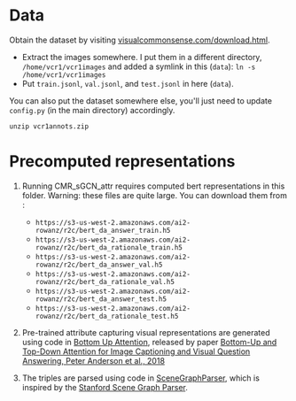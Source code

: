 # Data

Obtain the dataset by visiting [visualcommonsense.com/download.html](https://visualcommonsense.com/download.html). 
 - Extract the images somewhere. I put them in a different directory, `/home/vcr1/vcr1images` and added a symlink in this (`data`): `ln -s /home/vcr1/vcr1images`
 - Put `train.jsonl`, `val.jsonl`, and `test.jsonl` in here (`data`).
 
You can also put the dataset somewhere else, you'll just need to update `config.py` (in the main directory) accordingly.
```
unzip vcr1annots.zip
```

# Precomputed representations
1. Running CMR_sGCN_attr requires computed bert representations in this folder. Warning: these files are quite large. You can download them from :
    * `https://s3-us-west-2.amazonaws.com/ai2-rowanz/r2c/bert_da_answer_train.h5`
    * `https://s3-us-west-2.amazonaws.com/ai2-rowanz/r2c/bert_da_rationale_train.h5`
    * `https://s3-us-west-2.amazonaws.com/ai2-rowanz/r2c/bert_da_answer_val.h5`
    * `https://s3-us-west-2.amazonaws.com/ai2-rowanz/r2c/bert_da_rationale_val.h5`
    * `https://s3-us-west-2.amazonaws.com/ai2-rowanz/r2c/bert_da_answer_test.h5`
    * `https://s3-us-west-2.amazonaws.com/ai2-rowanz/r2c/bert_da_rationale_test.h5`

2. Pre-trained attribute capturing visual representations are generated using code in [Bottom Up Attention](https://github.com/peteanderson80/bottom-up-attention), released by paper [Bottom-Up and Top-Down Attention for Image Captioning and Visual Question Answering, Peter Anderson et al., 2018](https://arxiv.org/abs/1707.07998)

3. The triples are parsed using code in [SceneGraphParser](https://github.com/vacancy/SceneGraphParser), which is inspired by the [Stanford Scene Graph Parser](https://nlp.stanford.edu/software/scenegraph-parser.shtml). 
